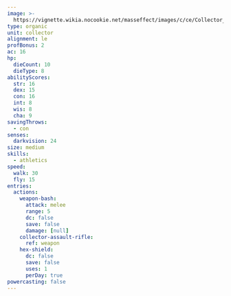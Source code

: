 ```yaml
---
image: >-
  https://vignette.wikia.nocookie.net/masseffect/images/c/ce/Collector_Guardian.png/revision/latest/scale-to-width-down/350?cb=20100623060233
type: organic
unit: collector
alignment: le
profBonus: 2
ac: 16
hp:
  dieCount: 10
  dieType: 8
abilityScores:
  str: 16
  dex: 15
  con: 16
  int: 8
  wis: 8
  cha: 9
savingThrows:
  - con
senses:
  darkvision: 24
size: medium
skills:
  - athletics
speed:
  walk: 30
  fly: 15
entries:
  actions:
    weapon-bash:
      attack: melee
      range: 5
      dc: false
      save: false
      damage: [null]
    collector-assault-rifle:
      ref: weapon
    hex-shield:
      dc: false
      save: false
      uses: 1
      perDay: true
powercasting: false
---
```

